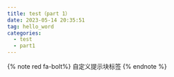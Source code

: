 ```yaml
---
title: test（part 1）
date: 2023-05-14 20:35:51
tag: hello_word
categories:
  - test
  - part1
---
```

{% note red fa-bolt%}
自定义提示块标签
{% endnote %}